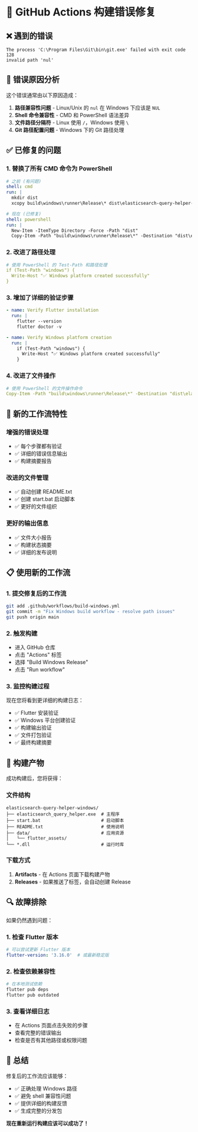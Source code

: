 # 🔧 GitHub Actions 构建错误修复

## ❌ 遇到的错误

```
The process 'C:\Program Files\Git\bin\git.exe' failed with exit code 128
invalid path 'nul'
```

## 🎯 错误原因分析

这个错误通常由以下原因造成：

1. **路径兼容性问题** - Linux/Unix 的 `nul` 在 Windows 下应该是 `NUL`
2. **Shell 命令兼容性** - CMD 和 PowerShell 语法差异
3. **文件路径分隔符** - Linux 使用 `/`，Windows 使用 `\`
4. **Git 路径配置问题** - Windows 下的 Git 路径处理

## ✅ 已修复的问题

### 1. 替换了所有 CMD 命令为 PowerShell
```yaml
# 之前 (有问题)
shell: cmd
run: |
  mkdir dist
  xcopy build\windows\runner\Release\* dist\elasticsearch-query-helper-windows\ /E /I /Y

# 现在 (已修复)
shell: powershell
run: |
  New-Item -ItemType Directory -Force -Path "dist"
  Copy-Item -Path "build\windows\runner\Release\*" -Destination "dist\elasticsearch-query-helper-windows\" -Recurse -Force
```

### 2. 改进了路径处理
```yaml
# 使用 PowerShell 的 Test-Path 和路径处理
if (Test-Path "windows") {
  Write-Host "✅ Windows platform created successfully"
}
```

### 3. 增加了详细的验证步骤
```yaml
- name: Verify Flutter installation
  run: |
    flutter --version
    flutter doctor -v

- name: Verify Windows platform creation
  run: |
    if (Test-Path "windows") {
      Write-Host "✅ Windows platform created successfully"
    }
```

### 4. 改进了文件操作
```yaml
# 使用 PowerShell 的文件操作命令
Copy-Item -Path "build\windows\runner\Release\*" -Destination "dist\elasticsearch-query-helper-windows\" -Recurse -Force
```

## 🚀 新的工作流特性

### 增强的错误处理
- ✅ 每个步骤都有验证
- ✅ 详细的错误信息输出
- ✅ 构建摘要报告

### 改进的文件管理
- ✅ 自动创建 README.txt
- ✅ 创建 start.bat 启动脚本
- ✅ 更好的文件组织

### 更好的输出信息
- ✅ 文件大小报告
- ✅ 构建状态摘要
- ✅ 详细的发布说明

## 📋 使用新的工作流

### 1. 提交修复后的工作流
```bash
git add .github/workflows/build-windows.yml
git commit -m "Fix Windows build workflow - resolve path issues"
git push origin main
```

### 2. 触发构建
- 进入 GitHub 仓库
- 点击 "Actions" 标签
- 选择 "Build Windows Release"
- 点击 "Run workflow"

### 3. 监控构建过程
现在您将看到更详细的构建日志：
- ✅ Flutter 安装验证
- ✅ Windows 平台创建验证
- ✅ 构建输出验证
- ✅ 文件打包验证
- ✅ 最终构建摘要

## 🎁 构建产物

成功构建后，您将获得：

### 文件结构
```
elasticsearch-query-helper-windows/
├── elasticsearch_query_helper.exe  # 主程序
├── start.bat                       # 启动脚本
├── README.txt                      # 使用说明
├── data/                           # 应用资源
│   └── flutter_assets/
└── *.dll                           # 运行时库
```

### 下载方式
1. **Artifacts** - 在 Actions 页面下载构建产物
2. **Releases** - 如果推送了标签，会自动创建 Release

## 🔍 故障排除

如果仍然遇到问题：

### 1. 检查 Flutter 版本
```yaml
# 可以尝试更新 Flutter 版本
flutter-version: '3.16.0'  # 或最新稳定版
```

### 2. 检查依赖兼容性
```bash
# 在本地测试依赖
flutter pub deps
flutter pub outdated
```

### 3. 查看详细日志
- 在 Actions 页面点击失败的步骤
- 查看完整的错误输出
- 检查是否有其他路径或权限问题

## 🎉 总结

修复后的工作流应该能够：
- ✅ 正确处理 Windows 路径
- ✅ 避免 shell 兼容性问题
- ✅ 提供详细的构建反馈
- ✅ 生成完整的分发包

**现在重新运行构建应该可以成功了！**